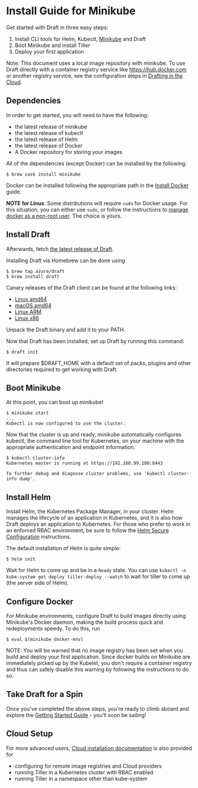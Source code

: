# Install Guide for Minikube

Get started with Draft in three easy steps:

1. Install CLI tools for Helm, Kubectl, [Minikube][] and Draft
1. Boot Minikube and install Tiller
1. Deploy your first application

Note: This document uses a local image repository with minikube. To use Draft directly with a container registry service like https://hub.docker.com or another registry service, see the configuration steps in [Drafting in the Cloud](install-advanced.md#drafting-in-the-cloud). 

## Dependencies

In order to get started, you will need to have the following:

- the latest release of minikube
- the latest release of kubectl
- the latest release of Helm
- the latest release of Docker
- A Docker repository for storing your images

All of the dependencies (except Docker) can be installed by the following:

```shell
$ brew cask install minikube
```

Docker can be installed following the appropriate path in the [Install Docker](https://docs.docker.com/install/) guide.

**NOTE for Linux**: Some distributions will require `sudo` for Docker usage. For this situation, you can either use `sudo`, or follow the instructions to [manage docker as a non-root user](https://docs.docker.com/install/linux/linux-postinstall/#manage-docker-as-a-non-root-user). The choice is yours.

## Install Draft

Afterwards, fetch [the latest release of Draft](https://github.com/Azure/draft/releases). 

Installing Draft via Homebrew can be done using

```shell
$ brew tap azure/draft
$ brew install draft
```

Canary releases of the Draft client can be found at the following links:

- [Linux amd64](https://azuredraft.blob.core.windows.net/draft/draft-canary-linux-amd64.tar.gz)
- [macOS amd64](https://azuredraft.blob.core.windows.net/draft/draft-canary-darwin-amd64.tar.gz)
- [Linux ARM](https://azuredraft.blob.core.windows.net/draft/draft-canary-linux-arm.tar.gz)
- [Linux x86](https://azuredraft.blob.core.windows.net/draft/draft-canary-linux-386.tar.gz)

Unpack the Draft binary and add it to your PATH.

Now that Draft has been installed, set up Draft by running this command:

```shell
$ draft init
```

It will prepare $DRAFT_HOME with a default set of packs, plugins and other directories required to get working with Draft.

## Boot Minikube

At this point, you can boot up minikube!

```shell
$ minikube start
...
Kubectl is now configured to use the cluster.
```

Now that the cluster is up and ready, minikube automatically configures kubectl, the command line tool for Kubernetes, on your machine with the appropriate authentication and endpoint information.

```shell
$ kubectl cluster-info
Kubernetes master is running at https://192.168.99.100:8443

To further debug and diagnose cluster problems, use 'kubectl cluster-info dump'.
```

## Install Helm

Install Helm, the Kubernetes Package Manager, in your cluster. Helm manages the lifecycle of an application in Kubernetes, and it is also how Draft deploys an application to Kubernetes. For those who prefer to work in an enforced RBAC environment, be sure to follow the [Helm Secure Configuration](https://docs.helm.sh/using_helm/#securing-your-helm-installation) instructions.

The default installation of Helm is quite simple:

```shell
$ helm init
```

Wait for Helm to come up and be in a `Ready` state. You can use `kubectl -n kube-system get deploy tiller-deploy --watch` to wait for tiller to come up (the server side of Helm).

## Configure Docker

For Minikube environments, configure Draft to build images directly using Minikube's Docker daemon, making the build process quick and redeployments speedy. To do this, run

```shell
$ eval $(minikube docker-env)
```

NOTE: You will be warned that no image registry has been set when you build and deploy your first application. Since docker builds on Minikube are immediately picked up by the Kubelet, you don't require a container registry and thus can safely disable this warning by following the instructions to do so.

## Take Draft for a Spin

Once you've completed the above steps, you're ready to climb aboard and explore the [Getting Started Guide][Getting Started] - you'll soon be sailing!

## Cloud Setup

For more advanced users, [Cloud installation documentation](install-cloud.md) is also provided for

- configuring for remote image registries and Cloud providers
- running Tiller in a Kubernetes cluster with RBAC enabled
- running Tiller in a namespace other than kube-system

[Getting Started]: getting-started.md
[minikube]: https://github.com/kubernetes/minikube
